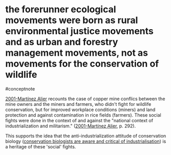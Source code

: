 # the forerunner ecological movements were born as rural environmental justice movements and as urban and forestry management movements, not as movements for the conservation of wildlife
#conceptnote

[2001-Martínez Alier](2001-Martínez%20Alier.md) recounts the case of copper mine conflics between the mine owners and the miners and farmers, who didn't fight for wildlife conservation, but for improved workplace conditions (miners) and land protection and against contamination in rice fields (farmers). These social fights were done in the context of and against the "national context of industrialization and militarism." ([2001-Martínez Alier](2001-Martínez%20Alier.md), p. 292).

This supports the idea that the anti-industrialization attitude of conservation biology ([conservation biologists are aware and critical of industrialisation](conservation%20biologists%20are%20aware%20and%20critical%20of%20industrialisation.md)) is a heritage of these 'social' fights. 

